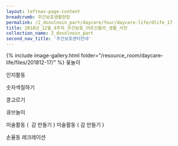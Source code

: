 ```yaml
--- 
layout: leftnav-page-content 
breadcrumb: 주간보호생활현장 
permalink: /2_dosolnoin_part/daycare/four/daycare-life/dlife_17
title: 2018년_12월_4주차_주간보호_어르신들의_생활_사진
collection_name: 2_dosolnoin_part
second_nav_title: '주간보호센터안내' 
---
```

{% include image-gallery.html folder="/resource_room/daycare-life/files/201812-17/" %}
윷놀이

인지활동

숫자색칠하기

콩고르기

큐브놀이

미술활동 (  감 만들기 )
미술활동 ( 감 만들기 )

손율동 레크레이션